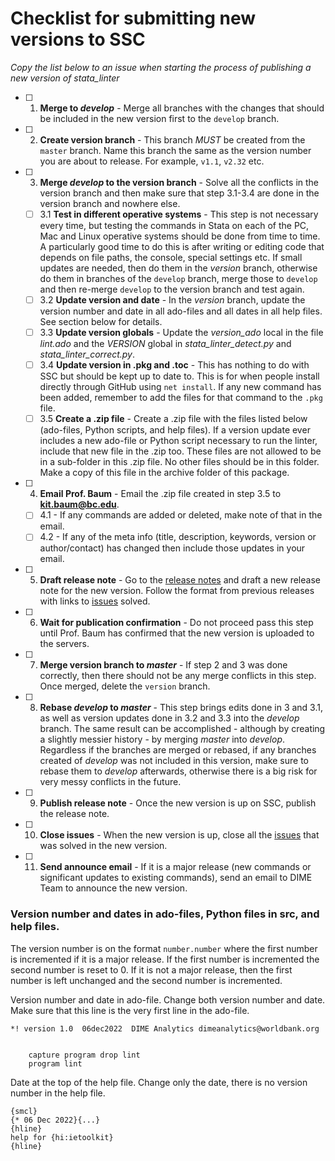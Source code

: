 # Checklist for submitting new versions to SSC

*Copy the list below to an issue when starting the process of publishing a new version of stata_linter*

- [ ] 1. **Merge to *develop*** - Merge all branches with the changes that should be included in the new version first to the `develop` branch.
- [ ] 2. **Create version branch** - This branch _MUST_ be created from the `master` branch. Name this branch the same as the version number you are about to release. For example, `v1.1`, `v2.32` etc.
- [ ] 3. **Merge *develop* to the version branch** - Solve all the conflicts in the version branch and then make sure that step 3.1-3.4 are done in the version branch and nowhere else.
	- [ ] 3.1 **Test in different operative systems** - This step is not necessary every time, but testing the commands in Stata on each of the PC, Mac and Linux operative systems should be done from time to time. A particularly good time to do this is after writing or editing code that depends on file paths, the console, special settings etc. If small updates are needed, then do them in the _version_ branch, otherwise do them in branches of the `develop` branch, merge those to `develop` and then re-merge `develop` to the version branch and test again.
	- [ ] 3.2 **Update version and date** - In the _version_ branch, update the version number and date in all ado-files and all dates in all help files. See section below for details.
	- [ ] 3.3 **Update version globals** - Update the _version_ado_ local in the file _lint.ado_ and the  _VERSION_ global in _stata_linter_detect.py_ and _stata_linter_correct.py_.
	- [ ] 3.4 **Update version in .pkg and .toc** - This has nothing to do with SSC but should be kept up to date to. This is for when people install directly through GitHub using `net install`. If any new command has been added, remember to add the files for that command to the `.pkg` file.
	- [ ] 3.5 **Create a .zip file** - Create a .zip file with the files listed below (ado-files, Python scripts, and help files). If a version update ever includes a new ado-file or Python script necessary to run the linter, include that new file in the .zip too. These files are not allowed to be in a sub-folder in this .zip file. No other files should be in this folder. Make a copy of this file in the archive folder of this package.
- [ ] 4. **Email Prof. Baum** - Email the .zip file created in step 3.5 to **kit.baum@bc.edu**.
	- [ ] 4.1 - If any commands are added or deleted, make note of that in the email.
	- [ ] 4.2 - If any of the meta info (title, description, keywords, version or author/contact) has changed then include those updates in your email.
- [ ] 5. **Draft release note** - Go to the [release notes](https://github.com/worldbank/stata-linter/releases) and draft a new release note for the new version. Follow the format from previous releases with links to [issues](https://github.com/worldbank/stata-linter/issues) solved.
- [ ] 6. **Wait for publication confirmation** - Do not proceed pass this step until Prof. Baum has confirmed that the new version is uploaded to the servers.
- [ ] 7. **Merge version branch to *master*** - If step 2 and 3 was done correctly, then there should not be any merge conflicts in this step. Once merged, delete the `version` branch.
- [ ] 8. **Rebase *develop* to *master*** - This step brings edits done in 3 and 3.1, as well as version updates done in 3.2 and 3.3 into the *develop* branch. The same result can be accomplished - although by creating a slightly messier history - by merging *master* into *develop*. Regardless if the branches are merged or rebased, if any branches created of *develop* was not included in this version, make sure to rebase them to *develop* afterwards, otherwise there is a big risk for very messy conflicts in the future.
- [ ] 9. **Publish release note** - Once the new version is up on SSC, publish the release note.
- [ ] 10. **Close issues** - When the new version is up, close all the [issues](https://github.com/worldbank/stata-linter/issues) that was solved in the new version.
- [ ] 11. **Send announce email** - If it is a major release (new commands or significant updates to existing commands), send an email to DIME Team to announce the new version.

### Version number and dates in ado-files, Python files in src, and help files.

The version number is on the format `number.number` where the first number is incremented if it is a major release. If the first number is incremented the second number is reset to 0. If it is not a major release, then the first number is left unchanged and the second number is incremented.

Version number and date in ado-file. Change both version number and date. Make sure that this line is the very first line in the ado-file.
```
*! version 1.0  06dec2022  DIME Analytics dimeanalytics@worldbank.org


	capture program drop lint
	program lint
```

Date at the top of the help file. Change only the date, there is no version number in the help file.
```
{smcl}
{* 06 Dec 2022}{...}
{hline}
help for {hi:ietoolkit}
{hline}
```
